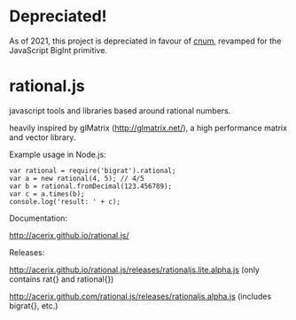 Depreciated!
============

As of 2021, this project is depreciated in favour of [cnum](https://github.com/acerix/cnum/), revamped for the JavaScript BigInt primitive.


rational.js
===========

javascript tools and libraries based around rational numbers.

heavily inspired by glMatrix (http://glmatrix.net/), a high performance matrix and vector library.

Example usage in Node.js:

	var rational = require('bigrat').rational;
	var a = new rational(4, 5); // 4/5 
	var b = rational.fromDecimal(123.456789);
	var c = a.times(b);
	console.log('result: ' + c);


Documentation:

http://acerix.github.io/rational.js/


Releases:

http://acerix.github.io/rational.js/releases/rationaljs.lite.alpha.js (only contains rat{} and rational{})

http://acerix.github.com/rational.js/releases/rationaljs.alpha.js (includes bigrat{}, etc.)

